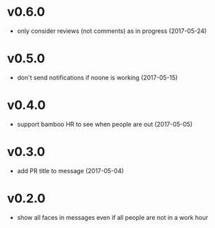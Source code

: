 # v0.6.0

- only consider reviews (not comments) as in progress (2017-05-24)

# v0.5.0

- don't send notifications if noone is working (2017-05-15)

# v0.4.0

- support bamboo HR to see when people are out (2017-05-05)

# v0.3.0

- add PR title to message (2017-05-04)

# v0.2.0

- show all faces in messages even if all people are not in a work hour
